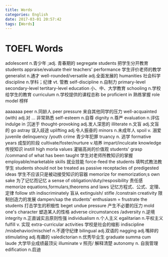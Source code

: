 ```yaml
---
title: Words
categories: English
date: 2017-03-01 20:57:42
tags: [Words]
---
```

# TOEFL Words
adolescent  n.青少年 ;adj. 青春期的
segregate students 把学生分开教育
students  appraise/evaluate their teachers' performance 学生评价老师的教学
generalist n.通才
well-rounded/versatile adj.全面发展的
humanities 社会科学
discipline n.学科；纪律 vt. 管教
self-discipline n.自制力
primary-level secondary-level tertitary-level education 小、中、大学教育
schooling n.学校给学生的教育
curriculum n.学校提供的课程总称
be proficient in 熟练掌握
role model 榜样

aaaaaaa
peer n.同龄人
peer pressure 来自其他同学的压力
well-acquainted (with) adj.对 ... 非常熟悉
self-esteem n.自尊
dignity n.尊严
evaluation n.评估
indulge in   沉迷于
thought-provoking adj.发人深思的
illiterate n.文盲 adj.文盲的
go astray 误入歧途
uplifting adj.令人振奋的
minors n.未成年人
spoil v. 溺爱
juvenile delinquency /youth crime 青少年犯罪
truancy n. 逃学
formative years 成型的阶段
cultivate/foster/nurture v.培养
impart/inculcate knowledge 传授知识
instill high morla values 灌输高尚的价值观
students' grasp /command of what has been taught 学生对老师所教知识的掌握
employable/marketable skills 就业技能
force-feed the students 填鸭式教法教学生
students should not be treated as passive receptacles
of predigested ideas 学生不应该只是被动接受知识的容器
memorize for memorization;s own sake 为了记忆而记忆
a sense of obligation/duty/resposibility 责任感
memorize equations,formulars,theorems and laws 记忆方程式、公式、定理、定律
follow sth indiscriminately 盲从
extinguish/ stifle /constrain creativity 限制创造力的发展
dampen/sap the students' enthusiasm = frustrate the students 打击学生的积极性
beget undue pressure 产生不必要的压力
mold one's character 塑造某人的性格
adverse circumstances /adversity n.逆境
integrity n.正直诚实且原则性强
individualism n.个人主义
egalitarian n.平权主义
fulfill v. 实现
extra-curricular activities 学校是社会的缩影
indiscipline /misbehavior/mischief n.不遵守纪律
bilingual adj.双语的
nagging adj.嘴碎的
stimulating adj.有趣的
valedictorian n.优秀毕业生
graduate summa cum laude 大学毕业成绩最顶尖
illuminate v 照亮/ 解释清楚
autonomy n. 自我管理
edification n.启迪
